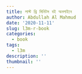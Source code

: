 ```yaml
---
title: লাস্ট থ্রি মিনিটস বই অনলাইনে
author: Abdullah Al Mahmud
date: '2020-11-11'
slug: l3m-r-book
categories:
  - book
tags:
  - l3m
description: ''
thumbnail: ''
---
```

